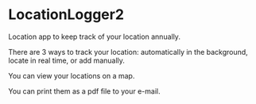 # LocationLogger2
Location app to keep track of your location annually.

There are 3 ways to track your location: automatically in the background, locate in real time, or add manually.

You can view your locations on a map.

You can print them as a pdf file to your e-mail.


